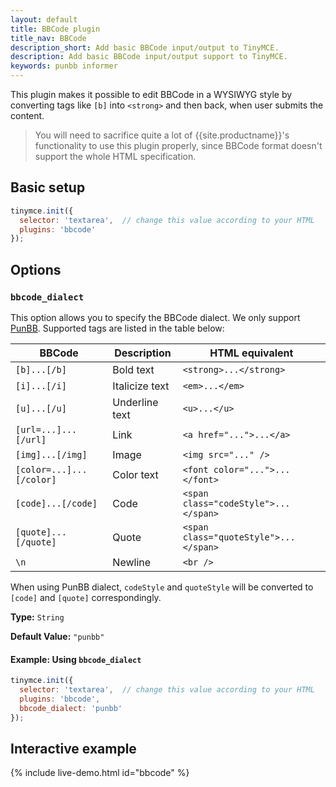 ```yaml
---
layout: default
title: BBCode plugin
title_nav: BBCode
description_short: Add basic BBCode input/output to TinyMCE.
description: Add basic BBCode input/output support to TinyMCE.
keywords: punbb informer
---
```


This plugin makes it possible to edit BBCode in a WYSIWYG style by converting tags like `[b]` into `<strong>` and then back, when user submits the content.

> You will need to sacrifice quite a lot of {{site.productname}}'s functionality to use this plugin properly, since BBCode format doesn't support the whole HTML specification.

## Basic setup

```js
tinymce.init({
  selector: 'textarea',  // change this value according to your HTML
  plugins: 'bbcode'
});
```

## Options

### `bbcode_dialect`

This option allows you to specify the BBCode dialect. We only support [PunBB](http://punbb.informer.com/). Supported tags are listed in the table below:

| BBCode                 | Description    | HTML equivalent                     |
|------------------------|----------------|-------------------------------------|
| `[b]...[/b]`             | Bold text      | `<strong>...</strong>`                |
| `[i]...[/i]`             | Italicize text | `<em>...</em>`                     |
| `[u]...[/u]`             | Underline text | `<u>...</u>`                          |
| `[url=...]...[/url]`     | Link           | `<a href="...">...</a>`               |
| `[img]...[/img]`         | Image          | `<img src="..." />`                   |
| `[color=...]...[/color]` | Color text     | `<font color="...">...</font>`        |
| `[code]...[/code]`       | Code           | `<span class="codeStyle">...</span>`  |
| `[quote]...[/quote]`     | Quote          | `<span class="quoteStyle">...</span>` |
| `\n`                     | Newline        | `<br />`                              |

When using PunBB dialect, `codeStyle` and `quoteStyle` will be converted to `[code]` and `[quote]` correspondingly.

**Type:** `String`

**Default Value:** `"punbb"`

#### Example: Using `bbcode_dialect`

```js
tinymce.init({
  selector: 'textarea',  // change this value according to your HTML
  plugins: 'bbcode',
  bbcode_dialect: 'punbb'
});
```

## Interactive example

{% include live-demo.html id="bbcode" %}
